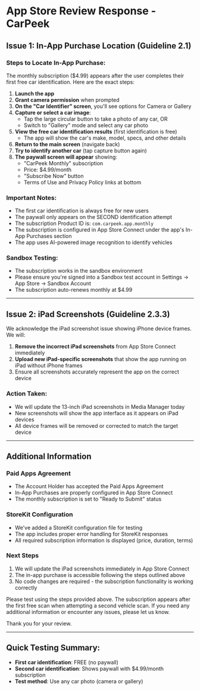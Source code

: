 # App Store Review Response - CarPeek

## Issue 1: In-App Purchase Location (Guideline 2.1)

### Steps to Locate In-App Purchase:

The monthly subscription ($4.99) appears after the user completes their first free car identification. Here are the exact steps:

1. **Launch the app**
2. **Grant camera permission** when prompted
3. **On the "Car Identifier" screen**, you'll see options for Camera or Gallery
4. **Capture or select a car image**:
   - Tap the large circular button to take a photo of any car, OR
   - Switch to "Gallery" mode and select any car photo
5. **View the free car identification results** (first identification is free)
   - The app will show the car's make, model, specs, and other details
6. **Return to the main screen** (navigate back)
7. **Try to identify another car** (tap capture button again)
8. **The paywall screen will appear** showing:
   - "CarPeek Monthly" subscription
   - Price: $4.99/month
   - "Subscribe Now" button
   - Terms of Use and Privacy Policy links at bottom

### Important Notes:
- The first car identification is always free for new users
- The paywall only appears on the SECOND identification attempt
- The subscription Product ID is: `com.carpeek.app.monthly`
- The subscription is configured in App Store Connect under the app's In-App Purchases section
- The app uses AI-powered image recognition to identify vehicles

### Sandbox Testing:
- The subscription works in the sandbox environment
- Please ensure you're signed into a Sandbox test account in Settings → App Store → Sandbox Account
- The subscription auto-renews monthly at $4.99

---

## Issue 2: iPad Screenshots (Guideline 2.3.3)

We acknowledge the iPad screenshot issue showing iPhone device frames. We will:

1. **Remove the incorrect iPad screenshots** from App Store Connect immediately
2. **Upload new iPad-specific screenshots** that show the app running on iPad without iPhone frames
3. Ensure all screenshots accurately represent the app on the correct device

### Action Taken:
- We will update the 13-inch iPad screenshots in Media Manager today
- New screenshots will show the app interface as it appears on iPad devices
- All device frames will be removed or corrected to match the target device

---

## Additional Information

### Paid Apps Agreement
- The Account Holder has accepted the Paid Apps Agreement
- In-App Purchases are properly configured in App Store Connect
- The monthly subscription is set to "Ready to Submit" status

### StoreKit Configuration
- We've added a StoreKit configuration file for testing
- The app includes proper error handling for StoreKit responses
- All required subscription information is displayed (price, duration, terms)

### Next Steps
1. We will update the iPad screenshots immediately in App Store Connect
2. The in-app purchase is accessible following the steps outlined above
3. No code changes are required - the subscription functionality is working correctly

Please test using the steps provided above. The subscription appears after the first free scan when attempting a second vehicle scan. If you need any additional information or encounter any issues, please let us know.

Thank you for your review.

---

## Quick Testing Summary:
- **First car identification**: FREE (no paywall)
- **Second car identification**: Shows paywall with $4.99/month subscription
- **Test method**: Use any car photo (camera or gallery)